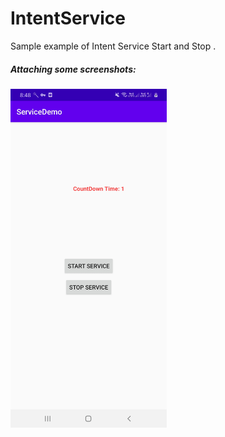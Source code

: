 # IntentService
Sample example of Intent Service Start and Stop . 

##### <b> Attaching some screenshots: </b> 

<img src = "screenshots/image.png" width = "250" /> 
